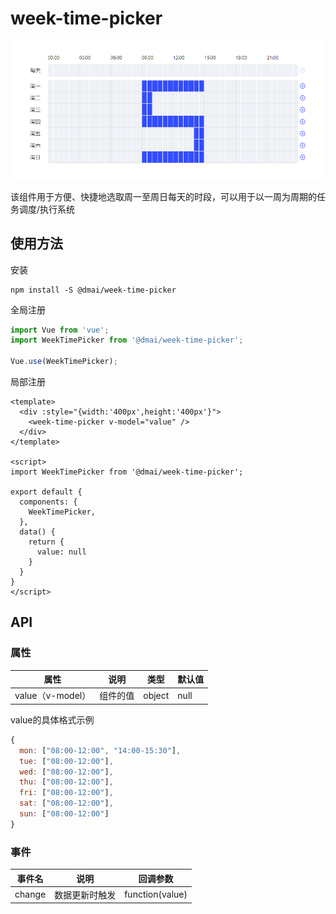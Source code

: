 # week-time-picker

![组件展示](./demo.png)

该组件用于方便、快捷地选取周一至周日每天的时段，可以用于以一周为周期的任务调度/执行系统

## 使用方法

安装

```
npm install -S @dmai/week-time-picker
```

全局注册

```typescript
import Vue from 'vue';
import WeekTimePicker from '@dmai/week-time-picker';

Vue.use(WeekTimePicker);
```

局部注册

```vue
<template>
  <div :style="{width:'400px',height:'400px'}">
    <week-time-picker v-model="value" />
  </div>
</template>

<script>
import WeekTimePicker from '@dmai/week-time-picker';

export default {
  components: {
    WeekTimePicker,
  },
  data() {
    return {
      value: null
    }
  }
}
</script>
```

## API

### 属性

属性 | 说明 | 类型 | 默认值
-----|-----|------|------
value（v-model） | 组件的值 | object | null

value的具体格式示例
```js
{
  mon: ["08:00-12:00", "14:00-15:30"],
  tue: ["08:00-12:00"],
  wed: ["08:00-12:00"],
  thu: ["08:00-12:00"],
  fri: ["08:00-12:00"],
  sat: ["08:00-12:00"],
  sun: ["08:00-12:00"]
}
```

### 事件

事件名 | 说明 | 回调参数
------|------|---------
change | 数据更新时触发 | function(value)